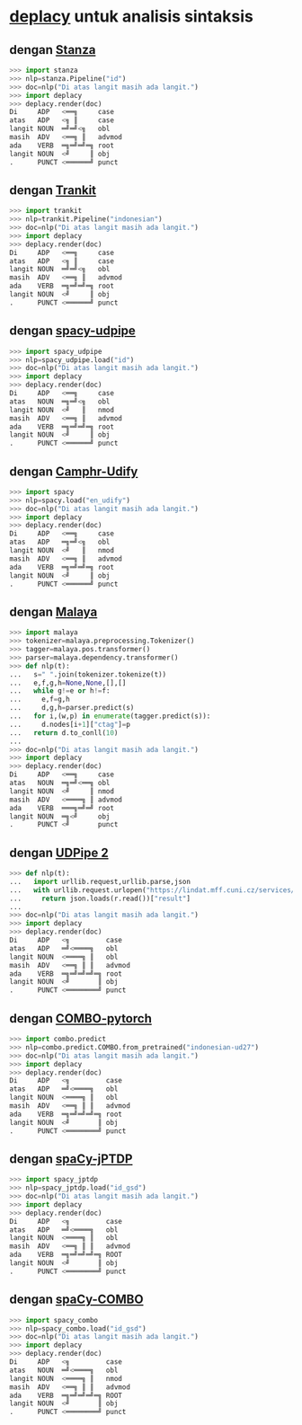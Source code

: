 # [deplacy](https://koichiyasuoka.github.io/deplacy/) untuk analisis sintaksis

## dengan [Stanza](https://stanfordnlp.github.io/stanza)

```py
>>> import stanza
>>> nlp=stanza.Pipeline("id")
>>> doc=nlp("Di atas langit masih ada langit.")
>>> import deplacy
>>> deplacy.render(doc)
Di     ADP   <══╗     case
atas   ADP   <╗ ║     case
langit NOUN  ═╝═╝<╗   obl
masih  ADV   <══╗ ║   advmod
ada    VERB  ═╗═╝═╝═╗ root
langit NOUN  <╝     ║ obj
.      PUNCT <══════╝ punct
```

## dengan [Trankit](https://github.com/nlp-uoregon/trankit)

```py
>>> import trankit
>>> nlp=trankit.Pipeline("indonesian")
>>> doc=nlp("Di atas langit masih ada langit.")
>>> import deplacy
>>> deplacy.render(doc)
Di     ADP   <══╗     case
atas   ADP   <╗ ║     case
langit NOUN  ═╝═╝<╗   obl
masih  ADV   <══╗ ║   advmod
ada    VERB  ═╗═╝═╝═╗ root
langit NOUN  <╝     ║ obj
.      PUNCT <══════╝ punct
```

## dengan [spacy-udpipe](https://github.com/TakeLab/spacy-udpipe)

```py
>>> import spacy_udpipe
>>> nlp=spacy_udpipe.load("id")
>>> doc=nlp("Di atas langit masih ada langit.")
>>> import deplacy
>>> deplacy.render(doc)
Di     ADP   <══╗     case
atas   NOUN  ═╗═╝<╗   obl
langit NOUN  <╝   ║   nmod
masih  ADV   <══╗ ║   advmod
ada    VERB  ═╗═╝═╝═╗ root
langit NOUN  <╝     ║ obj
.      PUNCT <══════╝ punct
```

## dengan [Camphr-Udify](https://camphr.readthedocs.io/en/stable/notes/udify.html)

```py
>>> import spacy
>>> nlp=spacy.load("en_udify")
>>> doc=nlp("Di atas langit masih ada langit.")
>>> import deplacy
>>> deplacy.render(doc)
Di     ADP   <══╗     case
atas   ADP   ═╗═╝<╗   obl
langit NOUN  <╝   ║   nmod
masih  ADV   <══╗ ║   advmod
ada    VERB  ═╗═╝═╝═╗ root
langit NOUN  <╝     ║ obj
.      PUNCT <══════╝ punct
```

## dengan [Malaya](https://malaya.readthedocs.io/)

```py
>>> import malaya
>>> tokenizer=malaya.preprocessing.Tokenizer()
>>> tagger=malaya.pos.transformer()
>>> parser=malaya.dependency.transformer()
>>> def nlp(t):
...   s=" ".join(tokenizer.tokenize(t))
...   e,f,g,h=None,None,[],[]
...   while g!=e or h!=f:
...     e,f=g,h
...     d,g,h=parser.predict(s)
...   for i,(w,p) in enumerate(tagger.predict(s)):
...     d.nodes[i+1]["ctag"]=p
...   return d.to_conll(10)
...
>>> doc=nlp("Di atas langit masih ada langit.")
>>> import deplacy
>>> deplacy.render(doc)
Di     ADP   <══╗     case
atas   NOUN  ═╗═╝<══╗ obl
langit NOUN  <╝     ║ nmod
masih  ADV   <════╗ ║ advmod
ada    VERB  ═══╗═╝═╝ root
langit NOUN  ═╗<╝     obj
.      PUNCT <╝       punct
```

## dengan [UDPipe 2](http://ufal.mff.cuni.cz/udpipe/2)

```py
>>> def nlp(t):
...   import urllib.request,urllib.parse,json
...   with urllib.request.urlopen("https://lindat.mff.cuni.cz/services/udpipe/api/process?model=id&tokenizer&tagger&parser&data="+urllib.parse.quote(t)) as r:
...     return json.loads(r.read())["result"]
...
>>> doc=nlp("Di atas langit masih ada langit.")
>>> import deplacy
>>> deplacy.render(doc)
Di     ADP   <╗         case
atas   ADP   ═╝<════╗   obl
langit NOUN  <════╗ ║   obl
masih  ADV   <══╗ ║ ║   advmod
ada    VERB  ═╗═╝═╝═╝═╗ root
langit NOUN  <╝       ║ obj
.      PUNCT <════════╝ punct
```

## dengan [COMBO-pytorch](https://gitlab.clarin-pl.eu/syntactic-tools/combo)

```py
>>> import combo.predict
>>> nlp=combo.predict.COMBO.from_pretrained("indonesian-ud27")
>>> doc=nlp("Di atas langit masih ada langit.")
>>> import deplacy
>>> deplacy.render(doc)
Di     ADP   <╗         case
atas   ADP   ═╝<════╗   obl
langit NOUN  <════╗ ║   obl
masih  ADV   <══╗ ║ ║   advmod
ada    VERB  ═╗═╝═╝═╝═╗ root
langit NOUN  <╝       ║ obj
.      PUNCT <════════╝ punct
```

## dengan [spaCy-jPTDP](https://github.com/KoichiYasuoka/spaCy-jPTDP)

```py
>>> import spacy_jptdp
>>> nlp=spacy_jptdp.load("id_gsd")
>>> doc=nlp("Di atas langit masih ada langit.")
>>> import deplacy
>>> deplacy.render(doc)
Di     ADP   <╗         case
atas   ADP   ═╝<════╗   obl
langit NOUN  <════╗ ║   obl
masih  ADV   <══╗ ║ ║   advmod
ada    VERB  ═╗═╝═╝═╝═╗ ROOT
langit NOUN  <╝       ║ obj
.      PUNCT <════════╝ punct
```

## dengan [spaCy-COMBO](https://github.com/KoichiYasuoka/spaCy-COMBO)

```py
>>> import spacy_combo
>>> nlp=spacy_combo.load("id_gsd")
>>> doc=nlp("Di atas langit masih ada langit.")
>>> import deplacy
>>> deplacy.render(doc)
Di     ADP   <╗         case
atas   NOUN  ═╝<════╗   obl
langit NOUN  <════╗ ║   nmod
masih  ADV   <══╗ ║ ║   advmod
ada    VERB  ═╗═╝═╝═╝═╗ ROOT
langit NOUN  <╝       ║ obj
.      PUNCT <════════╝ punct
```

